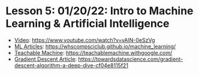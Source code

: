 # Lesson 5: 01/20/22: Intro to Machine Learning & Artificial Intelligence
* [Video](https://www.youtube.com/watch?v=vAIN-0eSzVg): https://www.youtube.com/watch?v=vAIN-0eSzVg
* [ML Articles](https://whscompsciclub.github.io/machine_learning/): https://whscompsciclub.github.io/machine_learning/
* [Teachable Machine](https://teachablemachine.withgoogle.com/): https://teachablemachine.withgoogle.com/
* [Gradient Descent Article](https://towardsdatascience.com/gradient-descent-algorithm-a-deep-dive-cf04e8115f21): https://towardsdatascience.com/gradient-descent-algorithm-a-deep-dive-cf04e8115f21

